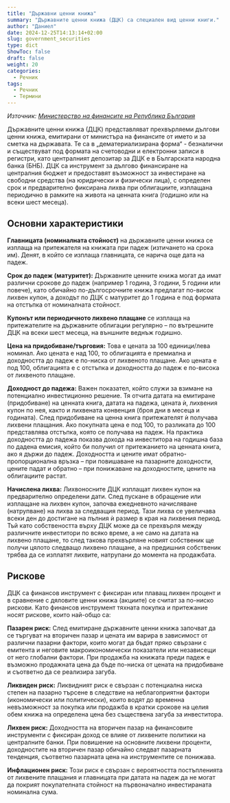 ```yaml
---
title: "Държавни ценни книжа"
summary: "Държавните ценни книжа (ДЦК) са специален вид ценни книги."
author: "Даниел"
date: 2024-12-25T14:13:14+02:00
slug: government_securities
type: dict
ShowToc: false
draft: false
weight: 20
categories:
  - Речник
tags:
  - Речник
  - Термини
---
```


*Източник: [Министерство на финансите на Република България](https://www.minfin.bg/)*

Държавните ценни книжа (ДЦК) представляват прехвърляеми дългови ценни книжа, емитирани от министъра на финансите от името и за сметка на държавата. Те са в „дематериализирана форма“ - безналични и съществуват под формата на счетоводни и електронни записи в регистри, като централният депозитар за ДЦК е в Българската народна банка (БНБ). ДЦК са инструмент за дългово финансиране на централния бюджет и предоставят възможност за инвестиране на свободни средства (на юридически и физически лица), с определен срок и предварително фиксирана лихва при облигациите, изплащана периодично в рамките на живота на ценната книга (годишно или на всеки шест месеца). 

## Основни характеристики

**Главницата (номиналната стойност)** на държавните ценни книжа се изплаща на притежателя на книжата при падеж (изтичането на срока им). Денят, в който се изплаща главницата, се нарича още дата на падеж. 

**Срок до падеж (матуритет):** Държавните ценните книжа могат да имат различни срокове до падеж (например 1 година, 3 години, 5 години или повече), като обичайно по-дългосрочните книжа предлагат по-висок лихвен купон, а доходът по ДЦК с матуритет до 1 година е под формата на отстъпка от номиналната стойност. 

**Купонът или периодичното лихвено плащане** се изплаща на притежателите на държавните облигации регулярно – по вътрешните ДЦК на всеки шест месеца, на външните веднъж годишно.

**Цена на придобиване/търговия:** Това е цената за 100 единици/лева номинал. Ако цената е над 100, то облигацията е премиална и доходността до падеж е по-ниска от лихвеното плащане. Ако цената е под 100, облигацията e с отстъпка и доходността до падеж е по-висока от лихвеното плащане. 

**Доходност до падежа:** Важен показател, който служи за взимане на потенциално инвестиционно решение. Тя отчита датата на емитиране (придобиване) на ценната книга, датата на падежа, цената ѝ, лихвения купон по нея, както и лихвената конвенция (броя дни в месеца и годината). След придобиване на ценна книга притежателят ѝ получава лихвени плащания. Ако покупната цена е под 100, то разликата до 100 представлява отстъпка, която се получава на падеж. На практика доходността до падежа показва дохода на инвеститора на годишна база по дадена емисия, който би получил от притежанието на ценната книга, ако я държи до падеж. Доходността и цените имат обратно-пропорционална връзка – при повишаване на пазарните доходности, цените падат и обратно – при понижаване на доходностите, цените на облигациите растат. 

**Начислена лихва:** Лихвоносните ДЦК изплащат лихвен купон на предварително определени дати. След пускане в обращение или изплащане на лихвен купон, започва ежедневното начисляване (натрупване) на лихва за следващия период. Тази лихва се увеличава всеки ден до достигане на пълния ѝ размер в края на лихвения период. Тъй като собствеността върху ДЦК може да се прехвърля между различните инвеститори по всяко време, а не само на датата на лихвено плащане, то след такова прехвърляне новият собственик ще получи цялото следващо лихвено плащане, а на предишния собственик трябва да се изплатят лихвите, натрупани до момента на продажбата.

## Рискове

ДЦК са финансов инструмент с фиксиран или плаващ лихвен процент и в сравнение с дяловите ценни книжа (акциите) се считат за по-ниско рискови. Като финансов инструмент тяхната покупка и притежание носят рискове, които най-общо са: 

**Пазарен риск:** След емитиране държавните ценни книжа започват да се търгуват на вторичен пазар и цената им варира в зависимост от различни пазарни фактори, които могат да бъдат пряко свързани с емитента и неговите макроикономически показатели или независещи от него глобални фактори. При продажба на книжата преди падеж е възможно продажната цена да бъде по-ниска от цената на придобиване и съответно да се реализира загуба. 

**Ликвиден риск:** Ликвидният риск е свързан с потенциална ниска степен на пазарно търсене в следствие на неблагоприятни фактори (икономически или политически), които водят до временна невъзможност за покупка или продажба в кратки срокове на целия обем книжа на определена цена без съществена загуба за инвеститора. 

**Лихвен риск:** Доходността на вторичен пазар на финансовите инструменти с фиксиран доход се влияе от лихвените политики на централните банки. При повишение на основните лихвени проценти, доходностите на вторичен пазар обичайно следват пазарната тенденция, съответно пазарната цена на инструментите се понижава. 

**Инфлационен риск:** Този риск е свързан с вероятността постъпленията от лихвените плащания и главницата при датата на падеж да не могат да покрият покупателната стойност на първоначално инвестираната номинална сума.
